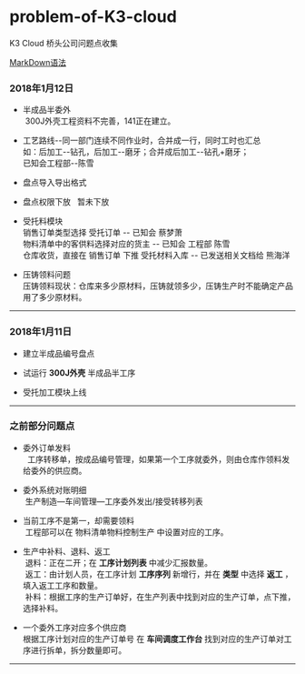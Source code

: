 # problem-of-K3-cloud
K3 Cloud 桥头公司问题点收集


[MarkDown语法](http://wowubuntu.com/markdown/index.html)



### 2018年1月12日
* 半成品半委外  
  300J外壳工程资料不完善，141正在建立。  
  
* 工艺路线--同一部门连续不同作业时，合并成一行，同时工时也汇总  
  如：后加工--钻孔，后加工--磨牙；合并成后加工--钻孔+磨牙；  
  已知会工程部--陈雪 
  
* 盘点导入导出格式  

* 盘点权限下放  
 暂未下放  


* 受托料模块  
 销售订单类型选择 受托订单 -- 已知会 蔡梦萧  
 物料清单中的客供料选择对应的货主 -- 已知会 工程部 陈雪    
 仓库收货，直接在 销售订单 下推 受托材料入库 -- 已发送相关文档给 熊海洋
  
* 压铸领料问题  
 压铸领料现状：仓库来多少原材料，压铸就领多少，压铸生产时不能确定产品用了多少原材料。
***

### 2018年1月11日
* 建立半成品编号盘点

* 试运行 **300J外壳** 半成品半工序

* 受托加工模块上线

***

### 之前部分问题点
* 委外订单发料  
   工序转移单，按成品编号管理，如果第一个工序就委外，则由仓库作领料发给委外的供应商。  
   
   
* 委外系统对账明细    
  生产制造—车间管理—工序委外发出/接受转移列表  
  
  
* 当前工序不是第一，却需要领料  
  工程部可以在 物料清单物料控制生产 中设置对应的工序。
  
  
* 生产中补料、退料、返工  
  退料：正在二开；在 **工序计划列表** 中减少汇报数量。  
  返工：由计划人员，在工序计划 **工序序列** 新增行，并在 **类型** 中选择 **返工** ，填入返工工序和数量。  
  补料：根据工序的生产订单好，在生产列表中找到对应的生产订单，点下推，选择补料。  
  
  
* 一个委外工序对应多个供应商  
  根据工序计划对应的生产订单号 在 **车间调度工作台** 找到对应的生产订单对工序进行拆单，拆分数量即可。
***
